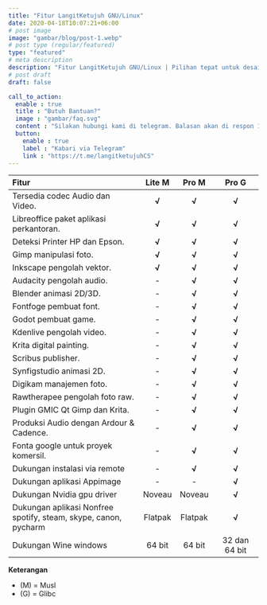 ```yaml
---
title: "Fitur LangitKetujuh GNU/Linux"
date: 2020-04-18T10:07:21+06:00
# post image
image: "gambar/blog/post-1.webp"
# post type (regular/featured)
type: "featured"
# meta description
description: "Fitur LangitKetujuh GNU/Linux | Pilihan tepat untuk desainer dan pengguna desktop"
# post draft
draft: false

call_to_action:
  enable : true
  title : "Butuh Bantuan?"
  image : "gambar/faq.svg"
  content : "Silakan hubungi kami di telegram. Balasan akan di respon 1x24 jam."
  button:
    enable : true
    label : "Kabari via Telegram"
    link : "https://t.me/langitketujuhCS"
---
```


Fitur | **Lite M** | **Pro M** | **Pro G**
:--- | :---: | :---: | :---:
Tersedia codec Audio dan Video. | **√** | **√** | **√**
Libreoffice paket aplikasi perkantoran. | **√** | **√** | **√**
Deteksi Printer HP dan Epson. | **√** | **√** | **√**
Gimp manipulasi foto. | **√** | **√** | **√**
Inkscape pengolah vektor. | **√** | **√** | **√**
Audacity pengolah audio. | - | **√** | **√**
Blender animasi 2D/3D. | - | **√** | **√**
Fontfoge pembuat font. | - | **√** | **√**
Godot pembuat game. | - | **√** | **√**
Kdenlive pengolah video. | - | **√** | **√**
Krita digital painting. | - | **√** | **√**
Scribus publisher. | - | **√** | **√**
Synfigstudio animasi 2D. | - | **√** | **√**
Digikam manajemen foto. | - | **√** | **√**
Rawtherapee pengolah foto raw. | - | **√** | **√**
Plugin GMIC Qt Gimp dan Krita. | - | **√** | **√**
Produksi Audio dengan Ardour & Cadence. | - | **√** | **√**
Fonta google untuk proyek komersil. | - | **√** | **√**
Dukungan instalasi via remote | - | **√** | **√**
Dukungan aplikasi Appimage | - | - | **√**
Dukungan Nvidia gpu driver | Noveau | Noveau | **√**
Dukungan aplikasi Nonfree<br>spotify, steam, skype, canon, pycharm | Flatpak | Flatpak | **√**
Dukungan Wine windows | 64 bit | 64 bit | 32 dan 64 bit

**Keterangan**

- (M) = Musl
- (G) = Glibc
